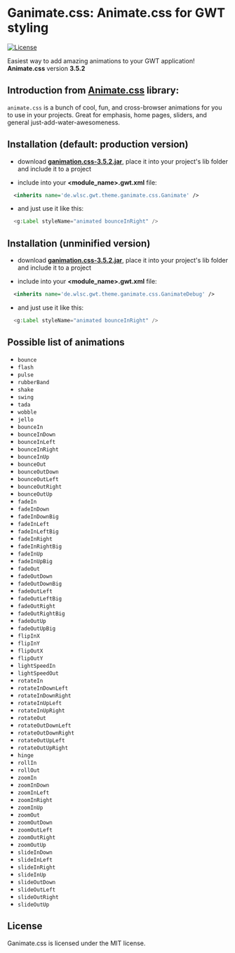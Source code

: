 # Ganimate.css: Animate.css for GWT styling

[![License](https://img.shields.io/badge/license-MIT-orange.svg?style=flat)](https://opensource.org/licenses/MIT)

Easiest way to add amazing animations to your GWT application! **Animate.css** version **3.5.2**

## Introduction from [Animate.css](https://github.com/daneden/animate.css) library:

`animate.css` is a bunch of cool, fun, and cross-browser animations for you to use in your projects. Great for emphasis, home pages, sliders, and general just-add-water-awesomeness.

## Installation (default: production version)

* download **[ganimation.css-3.5.2.jar](https://github.com/wlsc/ganimate.css/releases/download/v3.5.2/ganimate.css-3.5.2.jar)**, place it into your project's lib folder and include it to a project

* include into your **\<module_name\>.gwt.xml** file:

```xml
  <inherits name='de.wlsc.gwt.theme.ganimate.css.Ganimate' />
  ```

* and just use it like this:

```java
  <g:Label styleName="animated bounceInRight" />
  ```

## Installation (unminified version)

* download **[ganimation.css-3.5.2.jar](https://github.com/wlsc/ganimate.css/releases/download/v3.5.2/ganimate.css-3.5.2.jar)**, place it into your project's lib folder and include it to a project

* include into your **\<module_name\>.gwt.xml** file:
 
```xml
  <inherits name='de.wlsc.gwt.theme.ganimate.css.GanimateDebug' />
  ```

* and just use it like this:

```java
  <g:Label styleName="animated bounceInRight" />
  ```

## Possible list of animations 

  * `bounce`
  * `flash`
  * `pulse`
  * `rubberBand`
  * `shake`
  * `swing`
  * `tada`
  * `wobble`
  * `jello`
  * `bounceIn`
  * `bounceInDown`
  * `bounceInLeft`
  * `bounceInRight`
  * `bounceInUp`
  * `bounceOut`
  * `bounceOutDown`
  * `bounceOutLeft`
  * `bounceOutRight`
  * `bounceOutUp`
  * `fadeIn`
  * `fadeInDown`
  * `fadeInDownBig`
  * `fadeInLeft`
  * `fadeInLeftBig`
  * `fadeInRight`
  * `fadeInRightBig`
  * `fadeInUp`
  * `fadeInUpBig`
  * `fadeOut`
  * `fadeOutDown`
  * `fadeOutDownBig`
  * `fadeOutLeft`
  * `fadeOutLeftBig`
  * `fadeOutRight`
  * `fadeOutRightBig`
  * `fadeOutUp`
  * `fadeOutUpBig`
  * `flipInX`
  * `flipInY`
  * `flipOutX`
  * `flipOutY`
  * `lightSpeedIn`
  * `lightSpeedOut`
  * `rotateIn`
  * `rotateInDownLeft`
  * `rotateInDownRight`
  * `rotateInUpLeft`
  * `rotateInUpRight`
  * `rotateOut`
  * `rotateOutDownLeft`
  * `rotateOutDownRight`
  * `rotateOutUpLeft`
  * `rotateOutUpRight`
  * `hinge`
  * `rollIn`
  * `rollOut`
  * `zoomIn`
  * `zoomInDown`
  * `zoomInLeft`
  * `zoomInRight`
  * `zoomInUp`
  * `zoomOut`
  * `zoomOutDown`
  * `zoomOutLeft`
  * `zoomOutRight`
  * `zoomOutUp`
  * `slideInDown`
  * `slideInLeft`
  * `slideInRight`
  * `slideInUp`
  * `slideOutDown`
  * `slideOutLeft`
  * `slideOutRight`
  * `slideOutUp`

## License

Ganimate.css is licensed under the MIT license.
